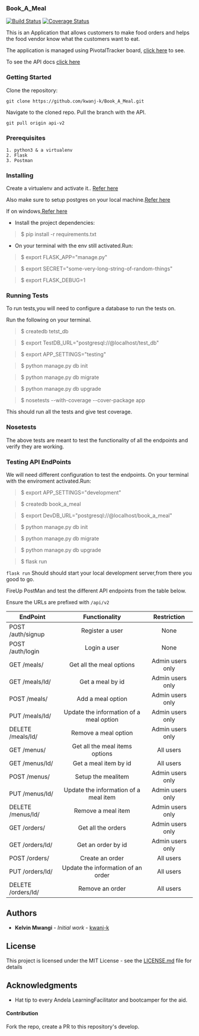 ### Book_A_Meal
[![Build Status](https://travis-ci.org/kwanj-k/Book_A_Meal.svg?branch=develop)](https://travis-ci.org/kwanj-k/Book_A_Meal) [![Coverage Status](https://coveralls.io/repos/github/kwanj-k/Book_A_Meal/badge.svg?branch=api-v2)](https://coveralls.io/github/kwanj-k/Book_A_Meal?branch=api-v2)


This is an Application that allows customers to make food orders and helps the food vendor know what the customers want to eat.

The application is managed using PivotalTracker board, [click here](https://www.pivotaltracker.com/n/projects/2165483) to see.

To see the API docs [click here](https://bam-v2.herokuapp.com/)
### Getting Started 

Clone the repository: 

```git clone https://github.com/kwanj-k/Book_A_Meal.git```

Navigate to the cloned repo. 
Pull the branch with the API.

```git pull origin api-v2```

### Prerequisites

```
1. python3 & a virtualenv
2. Flask
3. Postman
```

### Installing
Create a virtualenv and activate it.. [Refer here](https://docs.python.org/3/tutorial/venv.html)

Also make sure to setup postgres on your local machine.[Refer here](https://www.digitalocean.com/community/tutorials/how-to-install-and-use-postgresql-on-ubuntu-16-04)

If on windows,[Refer here](https://www.postgresql.org/download/windows/)

- Install the project dependencies:
> $ pip install -r requirements.txt
- On your terminal with the env still activated.Run:

> $ export FLASK_APP="manage.py"

> $ export SECRET="some-very-long-string-of-random-things"

> $ export FLASK_DEBUG=1

### Running Tests
To run tests,you will need to configure a database to run the tests on.

Run the following on your terminal.

> $ createdb tetst_db

> $ export TestDB_URL="postgresql://@localhost/test_db"

> $ export APP_SETTINGS="testing"

> $ python manage.py db init

> $ python manage.py db migrate

> $ python manage.py db upgrade

> $ nosetests --with-coverage --cover-package app

This should run all the tests and give test coverage.  

### Nosetests

The above tests are meant to test the functionality of all the endpoints and verify they are working.

### Testing API EndPoints
We will need different configuration to test the endpoints.
On your terminal with the enviroment activated.Run:

> $ export APP_SETTINGS="development"

> $ createdb book_a_meal

> $ export DevDB_URL="postgresql://@localhost/book_a_meal"

> $ python manage.py db init

> $ python manage.py db migrate

> $ python manage.py db upgrade

> $ flask run

``` flask run ``` Should should start your local development server,from there you good to go.

FireUp PostMan and test the different API endpoints from the table below. 

Ensure the URLs are prefixed with ``` /api/v2 ```


| EndPoint                       | Functionality                           | Restriction                |
| -------------------------------|:---------------------------------------:|:--------------------------:|
| POST     /auth/signup          | Register a user                         | None                       |
| POST     /auth/login           | Login a user                            | None                       |
| GET      /meals/               | Get all the meal options                | Admin users only           |
| GET      /meals/Id/            | Get  a meal by id                       | Admin users only           |
| POST     /meals/               | Add a meal option                       | Admin users only           |
| PUT      /meals/Id/            | Update the information of a meal option | Admin users only           |
| DELETE   /meals/Id/            | Remove a meal option                    | Admin users only           |
| GET      /menus/               | Get all the meal items options          | All users                  |
| GET      /menus/Id/            | Get  a meal item by id                  | All users                  |
| POST     /menus/               | Setup the mealitem                      | Admin users only           |
| PUT      /menus/Id/            | Update the information of a meal item   | Admin users only           |
| DELETE   /menus/Id/            | Remove a meal item                      | Admin users only           |
| GET      /orders/              | Get all the orders                      | Admin users only           |
| GET      /orders/Id/           | Get  an order by id                     | Admin users only           |
| POST     /orders/              | Create an order                         | All users                  |
| PUT      /orders/Id/           | Update the information of an order      | All users                  |
| DELETE   /orders/Id/           | Remove an order                         | All users                  |

## Authors

* **Kelvin Mwangi** - *Initial work* - [kwanj-k](https://github.com/kwanj-k)

## License

This project is licensed under the MIT License - see the [LICENSE.md](LICENSE.md) file for details

## Acknowledgments

* Hat tip to every Andela LearningFacilitator and bootcamper for the aid.
#### Contribution
Fork the repo, create a PR to this repository's develop.
